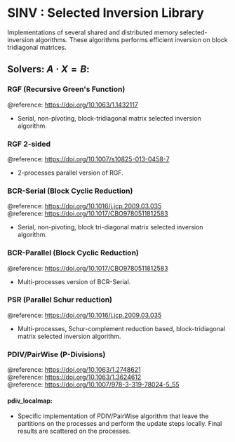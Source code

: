 # SINV : Selected Inversion Library
Implementations of several shared and distributed memory selected-inversion algorithms. These algorithms performs efficient inversion on block tridiagonal matrices.

## Solvers: $A \cdot X = B$:
### __RGF__ (Recursive Green's Function)
@reference: https://doi.org/10.1063/1.1432117  
- Serial, non-pivoting, block-tridiagonal matrix selected inversion algorithm.
    
### __RGF 2-sided__ 
@reference: https://doi.org/10.1007/s10825-013-0458-7  
- 2-processes parallel version of RGF.

### __BCR-Serial__ (Block Cyclic Reduction)
@reference: https://doi.org/10.1016/j.jcp.2009.03.035  
@reference: https://doi.org/10.1017/CBO9780511812583
- Serial, non-pivoting, block tri-diagonal matrix selected inversion algorithm. 

### __BCR-Parallel__ (Block Cyclic Reduction)
@reference: https://doi.org/10.1017/CBO9780511812583
- Multi-processes version of BCR-Serial.

### __PSR__ (Parallel Schur reduction)
@reference: https://doi.org/10.1016/j.jcp.2009.03.035
- Multi-processes, Schur-complement reduction based, block-tridiagonal matrix selected inversion algorithm.

### __PDIV/PairWise__ (P-Divisions)
@reference: https://doi.org/10.1063/1.2748621  
@reference: https://doi.org/10.1063/1.3624612  
@reference: https://doi.org/10.1007/978-3-319-78024-5_55  

#### pdiv_localmap:
- Specific implementation of PDIV/PairWise algorithm that leave the partitions on the processes and perform the update steps locally. Final results are scattered on the processes.
